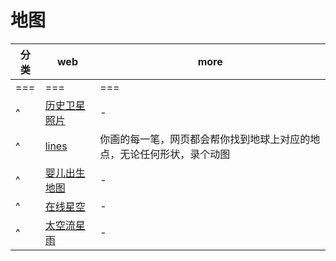 # 地图

| 分类 | web                                            | more                                                                   |
| ---- | ---------------------------------------------- | ---------------------------------------------------------------------- |
| ===  | ===                                            | ===                                                                    |
| ^    | [历史卫星照片](https://earthexplorer.usgs.gov) | -                                                                      |
| ^    | [lines](https://lines.chromeexperiments.com)   | 你画的每一笔，网页都会帮你找到地球上对应的地点，无论任何形状，录个动图 |
| ^    | [婴儿出生地图](https://neal.fun/baby-map)      | -                                                                      |
| ^    | [在线星空](http://stars.chromeexperiments.com) | -                                                                      |
| ^    | [太空流星雨](https://www.meteorshowers.org)    | -                                                                      |
